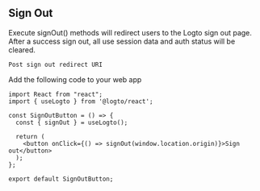 ## Sign Out

Execute signOut() methods will redirect users to the Logto sign out page. After a success sign out, all use session data and auth status will be cleared. 

```postLogoutRedirectUris
Post sign out redirect URI
```

Add the following code to your web app

```tsx
import React from "react";
import { useLogto } from '@logto/react';

const SignOutButton = () => {
  const { signOut } = useLogto();

  return (
    <button onClick={() => signOut(window.location.origin)}>Sign out</button>
  );
};

export default SignOutButton;
```
